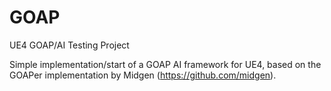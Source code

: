 # GOAP
UE4 GOAP/AI Testing Project 

Simple implementation/start of a GOAP AI framework for UE4, based on the GOAPer implementation by Midgen (https://github.com/midgen).
